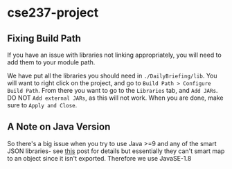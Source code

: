 # cse237-project

## Fixing Build Path

If you have an issue with libraries not linking appropriately, you will need to add them to your module path.

We have put all the libraries you should need in `./DailyBriefing/lib`. You will want to right click on the project, and go to `Build Path > Configure Build Path`. From there you want to go to the `Libraries` tab, and `Add JARs`. DO NOT `Add external JARs`, as this will not work. When you are done, make sure to `Apply and Close`.

## A Note on Java Version

So there's a big issue when you try to use Java >=9 and any of the smart JSON libraries- see [this](https://stackoverflow.com/questions/41265266/how-to-solve-inaccessibleobjectexception-unable-to-make-member-accessible-m) post for details but essentially they can't smart map to an object since it isn't exported. Therefore we use JavaSE-1.8
